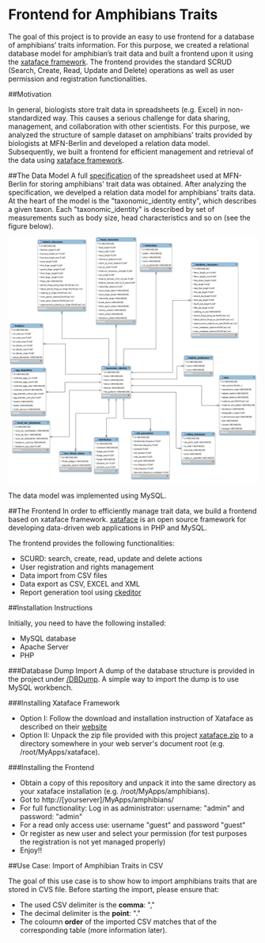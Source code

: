 # Frontend for Amphibians Traits

The goal of this project is to provide an easy to use frontend for a database of amphibians’ traits information. For this purpose, we created a relational database model for amphibian’s trait data and built a frontend upon it using the [xataface framework](http://www.xataface.com). The frontend provides the standard SCRUD (Search, Create, Read, Update and Delete) operations as well as user permission and registration functionalities.

##Motivation

In general, biologists store trait data in spreadsheets (e.g. Excel) in non-standardized way. This causes a serious challenge for data sharing, management, and collaboration with other scientists. For this purpose, we analyzed the structure of sample dataset on amphibians’ traits provided by biologists at MFN-Berlin and developed a relation data model. Subsequently, we built a frontend for efficient management and retrieval of the data using [xataface framework](http://www.xataface.com).

##The Data Model
A full [specification](/Model/Trait_data_base_amphibians_v2.xlsx) of the spreadsheet used at MFN-Berlin for storing amphibians' trait data was obtained. After analyzing the specification, we develped a relation data model for amphibians' traits data. At the heart of the model is the "taxonomic_identity entity", which describes a given taxon. Each "taxonomic_identity" is described by set of measurements such as body size, head characteristics and so on (see the figure below). 

![Relational Model](/Model/AmphibiansERD.png)

The data model was implemented using MySQL.

##The Frontend
In order to efficiently manage trait data, we build a frontend based on xataface framework. [xataface](http://www.xataface.com) is an open source framework for developing data-driven web applications in PHP and MySQL.

The frontend provides the following functionalities:

+ SCURD: search, create, read, update and delete actions
+ User registration and rights management
+ Data import from CSV files
+ Data export as CSV, EXCEL and XML
+ Report generation tool using [ckeditor](http://ckeditor.com/)


##Installation Instructions

Initially, you need to have the following installed:
+ MySQL database
+ Apache Server
+ PHP

###Database Dump Import
A dump of the database structure is provided in the project under [/DBDump](/DBDump). A simple way to import the dump is to use MySQL workbench.

###Installing Xataface Framework
+ Option I: Follow the download and installation instruction of Xataface as described on their [website](http://xataface.com/documentation/tutorial/getting_started/installation)
+ Option II: Unpack the zip file provided with this project [xataface.zip](xataface.zip) to a directory somewhere in your web server's document root (e.g. /root/MyApps/xataface).


###Installing the Frontend
+ Obtain a copy of this repository and unpack it into the same directory as your xataface installation (e.g. /root/MyApps/amphibians).
+ Got to http://[yourserver]/MyApps/amphibians/
+ For full functionality: Log in as administrator: username: "admin" and password: "admin" 
+ For a read only access use: username "guest" and password "guest"
+ Or register as new user and select your permission (for test purposes the registration is not yet managed properly)
+ Enjoy!!


##Use Case: Import of Amphibian Traits in CSV 

The goal of this use case is to show how to import amphibians traits that are stored in CVS file. 
Before starting the import, please ensure that:
+ The used CSV delimiter is the **comma**: ","
+ The decimal delimiter is the **point**: "."
+ The coloumn **order** of the imported CSV matches that of the  corresponding table (more information later).




